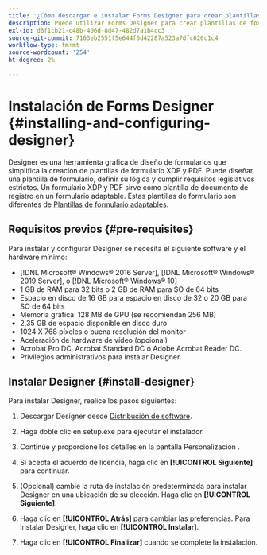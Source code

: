 ```yaml
---
title: '¿Cómo descargar e instalar Forms Designer para crear plantillas de documento de registro?  '
description: Puede utilizar Forms Designer para crear plantillas de formulario XDP y PDF que sirvan de plantilla para un documento de registro. Designer está disponible con el [!DNL AEM Forms] licencia.
exl-id: d6f1cb21-c48b-406d-8d47-482d7a1b4cc3
source-git-commit: 7163eb2551f5e644f6d42287a523a7dfc626c1c4
workflow-type: tm+mt
source-wordcount: '254'
ht-degree: 2%

---
```


# Instalación de Forms Designer {#installing-and-configuring-designer}

Designer es una herramienta gráfica de diseño de formularios que simplifica la creación de plantillas de formulario XDP y PDF. Puede diseñar una plantilla de formulario, definir su lógica y cumplir requisitos legislativos estrictos. Un formulario XDP y PDF sirve como plantilla de documento de registro en un formulario adaptable. Estas plantillas de formulario son diferentes de [Plantillas de formulario adaptables](template-editor.md).

## Requisitos previos {#pre-requisites}

Para instalar y configurar Designer se necesita el siguiente software y el hardware mínimo:

* [!DNL Microsoft® Windows® 2016 Server], [!DNL Microsoft® Windows® 2019 Server], o [!DNL Microsoft® Windows® 10]
* 1 GB de RAM para 32 bits o 2 GB de RAM para SO de 64 bits
* Espacio en disco de 16 GB para espacio en disco de 32 o 20 GB para SO de 64 bits
* Memoria gráfica: 128 MB de GPU (se recomiendan 256 MB)
* 2,35 GB de espacio disponible en disco duro
* 1024 X 768 píxeles o buena resolución del monitor
* Aceleración de hardware de vídeo (opcional)
* Acrobat Pro DC, Acrobat Standard DC o Adobe Acrobat Reader DC.
* Privilegios administrativos para instalar Designer.

## Instalar Designer {#install-designer}

Para instalar Designer, realice los pasos siguientes:

1. Descargar Designer desde [Distribución de software](https://experience.adobe.com/downloads).

1. Haga doble clic en setup.exe para ejecutar el instalador.
1. Continúe y proporcione los detalles en la pantalla Personalización .
1. Si acepta el acuerdo de licencia, haga clic en **[!UICONTROL Siguiente]** para continuar.
1. (Opcional) cambie la ruta de instalación predeterminada para instalar Designer en una ubicación de su elección. Haga clic en **[!UICONTROL Siguiente]**. 
1. Haga clic en **[!UICONTROL Atrás]** para cambiar las preferencias. Para instalar Designer, haga clic en **[!UICONTROL Instalar]**.
1. Haga clic en **[!UICONTROL Finalizar]** cuando se complete la instalación.
